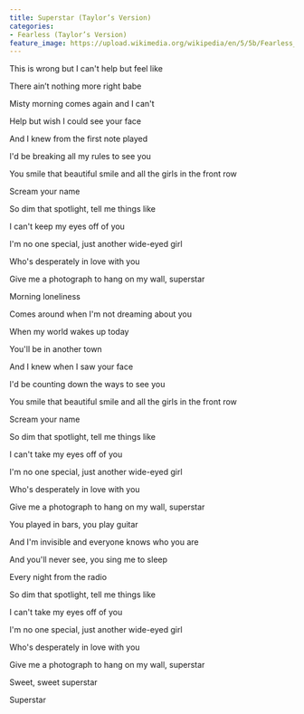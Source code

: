 ```yaml
---
title: Superstar (Taylor’s Version)
categories:
- Fearless (Taylor’s Version)
feature_image: https://upload.wikimedia.org/wikipedia/en/5/5b/Fearless_%28Taylor%27s_Version%29_%282021_album_cover%29_by_Taylor_Swift.png
--- 
```

This is wrong but I can't help but feel like

There ain’t nothing more right babe

Misty morning comes again and I can't

Help but wish I could see your face

And I knew from the first note played

I'd be breaking all my rules to see you

You smile that beautiful smile and all the girls in the front row

Scream your name

So dim that spotlight, tell me things like

I can't keep my eyes off of you

I'm no one special, just another wide-eyed girl

Who's desperately in love with you

Give me a photograph to hang on my wall, superstar

Morning lonelinеss

Comes around when I'm not dreaming about you

Whеn my world wakes up today

You'll be in another town

And I knew when I saw your face

I'd be counting down the ways to see you

You smile that beautiful smile and all the girls in the front row

Scream your name

So dim that spotlight, tell me things like

I can't take my eyes off of you

I'm no one special, just another wide-eyed girl

Who's desperately in love with you

Give me a photograph to hang on my wall, superstar

You played in bars, you play guitar

And I'm invisible and everyone knows who you are

And you'll never see, you sing me to sleep

Every night from the radio

So dim that spotlight, tell me things like

I can't take my eyes off of you

I'm no one special, just another wide-eyed girl

Who's desperately in love with you

Give me a photograph to hang on my wall, superstar

Sweet, sweet superstar

Superstar